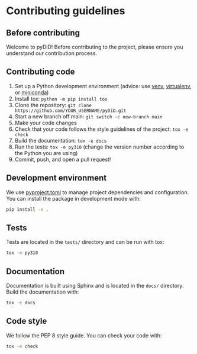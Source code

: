 # Contributing guidelines

## Before contributing

Welcome to pyDiD! Before contributing to the project, please ensure you understand our contribution process.

## Contributing code

1. Set up a Python development environment
   (advice: use [venv](https://docs.python.org/3/library/venv.html),
   [virtualenv](https://virtualenv.pypa.io/), or [miniconda](https://docs.conda.io/en/latest/miniconda.html))
2. Install tox: `python -m pip install tox`
3. Clone the repository: `git clone https://github.com/YOUR_USERNAME/pyDiD.git`
4. Start a new branch off main: `git switch -c new-branch main`
5. Make your code changes
6. Check that your code follows the style guidelines of the project: `tox -e check`
7. Build the documentation: `tox -e docs`
8. Run the tests: `tox -e py310`
   (change the version number according to the Python you are using)
9. Commit, push, and open a pull request!

## Development environment

We use [pyproject.toml](pyproject.toml) to manage project dependencies and configuration. You can install the package in development mode with:

```bash
pip install -e .
```

## Tests

Tests are located in the `tests/` directory and can be run with tox:

```bash
tox -e py310
```

## Documentation

Documentation is built using Sphinx and is located in the `docs/` directory. Build the documentation with:

```bash
tox -e docs
```

## Code style

We follow the PEP 8 style guide. You can check your code with:

```bash
tox -e check
```
